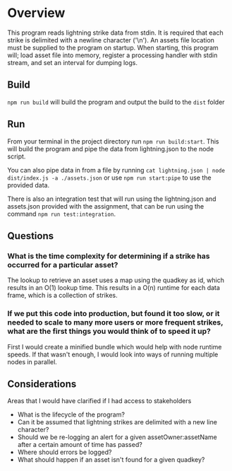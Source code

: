 # Overview
This program reads lightning strike data from stdin. It is required that each strike is delimited with a newline character ('\n'). 
An assets file location must be supplied to the program on startup. When starting, this program will; load asset file into memory, register a processing handler with stdin stream, and set an interval for dumping logs.

## Build
`npm run build` will build the program and output the build to the `dist` folder

## Run
From your terminal in the project directory run `npm run build:start`. This will build the program and pipe the data from lightning.json to the node script. 

You can also pipe data in from a file by running `cat lightning.json | node dist/index.js -a ./assets.json` or use `npm run start:pipe` to use the provided data. 

There is also an integration test that will run using the lightning.json and assets.json provided with the assignment, that can be run using the command `npm run test:integration`. 

## Questions
### What is the time complexity for determining if a strike has occurred for a particular asset? 
The lookup to retrieve an asset uses a map using the quadkey as id, which results in an O(1) lookup time. This results in a O(n) runtime for each data frame, which is a collection of strikes.
### If we put this code into production, but found it too slow, or it needed to scale to many more users or more frequent strikes, what are the first things you would think of to speed it up? 
First I would create a minified bundle which would help with node runtime speeds. If that wasn't enough, I would look into ways of running multiple nodes in parallel.

## Considerations
Areas that I would have clarified if I had access to stakeholders
- What is the lifecycle of the program?
- Can it be assumed that lightning strikes are delimited with a new line character?
- Should we be re-logging an alert for a given assetOwner:assetName after a certain amount of time has passed?
- Where should errors be logged?
- What should happen if an asset isn't found for a given quadkey?
